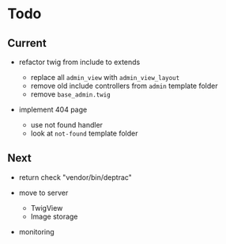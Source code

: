 # Todo

## Current

- refactor twig from include to extends
  - replace all `admin_view` with `admin_view_layout`
  - remove old include controllers from `admin` template folder
  - remove `base_admin.twig`

- implement 404 page
  - use not found handler
  - look at `not-found` template folder

## Next

- return check "vendor/bin/deptrac"

- move to server
  - TwigView
  - Image storage

- monitoring
